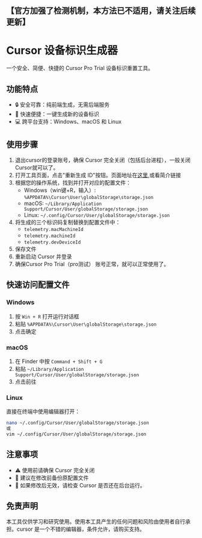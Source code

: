## 【官方加强了检测机制，本方法已不适用，请关注后续更新】

# Cursor 设备标识生成器

一个安全、简便、快捷的 Cursor Pro Trial 设备标识重置工具。

## 功能特点

- 🔒 安全可靠：纯前端生成，无需后端服务
- 🚀 快速便捷：一键生成新的设备标识
- 💻 跨平台支持：Windows、macOS 和 Linux

## 使用步骤

1. 退出cursor的登录账号，确保 Cursor 完全关闭（包括后台进程），一般关闭Cursor就可以了。
2. 打开工具页面，点击"重新生成 ID"按钮。页面地址在[这里](https://cursor-id.duu.men/),或看简介链接
3. 根据您的操作系统，找到并打开对应的配置文件：
   - Windows（win键+R，输入）: `%APPDATA%\Cursor\User\globalStorage\storage.json`
   - macOS: `~/Library/Application Support/Cursor/User/globalStorage/storage.json`
   - Linux: `~/.config/Cursor/User/globalStorage/storage.json`
4. 将生成的三个标识码复制替换到配置文件中：
   - `telemetry.macMachineId`
   - `telemetry.machineId`
   - `telemetry.devDeviceId`
5. 保存文件
6. 重新启动 Cursor 并登录
7. 确保Cursor Pro Trial（pro测试） 账号正常，就可以正常使用了。

## 快速访问配置文件

### Windows
1. 按 `Win + R` 打开运行对话框
2. 粘贴 `%APPDATA%\Cursor\User\globalStorage\storage.json`
3. 点击确定

### macOS
1. 在 Finder 中按 `Command + Shift + G`
2. 粘贴 `~/Library/Application Support/Cursor/User/globalStorage/storage.json`
3. 点击前往

### Linux
直接在终端中使用编辑器打开：
```bash
nano ~/.config/Cursor/User/globalStorage/storage.json
或
vim ~/.config/Cursor/User/globalStorage/storage.json
```

## 注意事项

- ⚠️ 使用前请确保 Cursor 完全关闭
- 💾 建议在修改前备份原配置文件
- 🔄 如果修改后无效，请检查 Cursor 是否还在后台运行。

## 免责声明

本工具仅供学习和研究使用。使用本工具产生的任何问题和风险由使用者自行承担。cursor 是一个不错的编辑器，条件允许，请购买支持。
